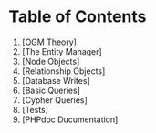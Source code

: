 Table of Contents
=================

1. [OGM Theory]
2. [The Entity Manager]
3. [Node Objects]
4. [Relationship Objects]
5. [Database Writes]
6. [Basic Queries]
7. [Cypher Queries]
8. [Tests]
9. [PHPdoc Ducumentation]